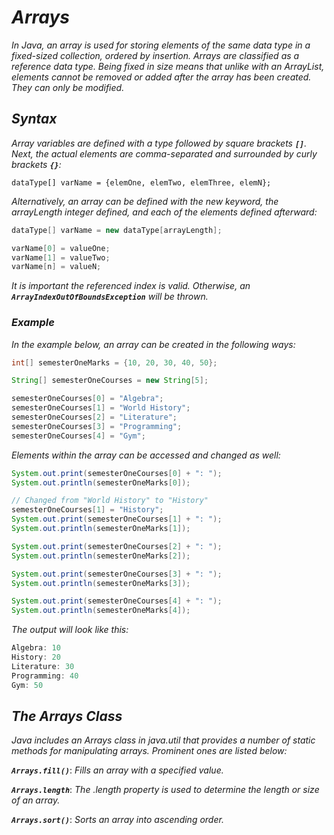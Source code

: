 # ***Arrays***

*In Java, an array is used for storing elements of the same data type in a fixed-sized collection, ordered by insertion. Arrays are classified as a reference data type. Being fixed in size means that unlike with an ArrayList, elements cannot be removed or added after the array has been created. They can only be modified.*

## ***Syntax***
*Array variables are defined with a type followed by square brackets ***`[]`***. Next, the actual elements are comma-separated and surrounded by curly brackets ***`{}`***:*

```
dataType[] varName = {elemOne, elemTwo, elemThree, elemN};
```

*Alternatively, an array can be defined with the new keyword, the arrayLength integer defined, and each of the elements defined afterward:*
```java
dataType[] varName = new dataType[arrayLength];

varName[0] = valueOne;
varName[1] = valueTwo;
varName[n] = valueN;
```

*It is important the referenced index is valid. Otherwise, an ***`ArrayIndexOutOfBoundsException`*** will be thrown.*

### ***Example***
*In the example below, an array can be created in the following ways:*
```java
int[] semesterOneMarks = {10, 20, 30, 40, 50};

String[] semesterOneCourses = new String[5];

semesterOneCourses[0] = "Algebra";
semesterOneCourses[1] = "World History";
semesterOneCourses[2] = "Literature";
semesterOneCourses[3] = "Programming";
semesterOneCourses[4] = "Gym";
```
*Elements within the array can be accessed and changed as well:*
```java
System.out.print(semesterOneCourses[0] + ": ");
System.out.println(semesterOneMarks[0]);

// Changed from "World History" to "History"
semesterOneCourses[1] = "History";
System.out.print(semesterOneCourses[1] + ": ");
System.out.println(semesterOneMarks[1]);

System.out.print(semesterOneCourses[2] + ": ");
System.out.println(semesterOneMarks[2]);

System.out.print(semesterOneCourses[3] + ": ");
System.out.println(semesterOneMarks[3]);

System.out.print(semesterOneCourses[4] + ": ");
System.out.println(semesterOneMarks[4]);
```
*The output will look like this:*
```java
Algebra: 10
History: 20
Literature: 30
Programming: 40
Gym: 50
```
## ***The Arrays Class***

*Java includes an Arrays class in java.util that provides a number of static methods for manipulating arrays. Prominent ones are listed below:*

***`Arrays.fill()`***: *Fills an array with a specified value.*

***`Arrays.length`***: *The .length property is used to determine the length or size of an array.*

***`Arrays.sort()`***: *Sorts an array into ascending order.*



